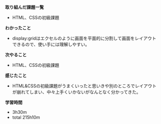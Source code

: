 **取り組んだ課題一覧**
* HTML、CSSの初級課題

**わかったこと**
* display:gridはエクセルのように画面を平面的に分割して画面をレイアウトできるので、使い手には理解しやすい。

**次やること**
* HTML、CSSの初級課題

**感じたこと**
* HTML&CSSの初級課題がうまくいったと思いきや別のところでレイアウトが崩れてしまい、中々上手くいかないがなんとなく分かってきた。

**学習時間**
* 3h30m
 * total 215h10m
